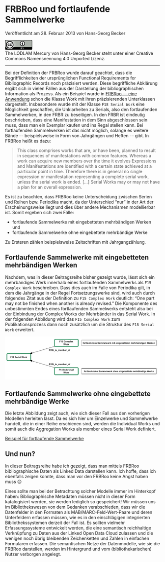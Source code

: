 # FRBRoo und fortlaufende Sammelwerke

Veröffentlicht am 28. Februar 2013 von Hans-Georg Becker	

![The LODLAM Mercury von Hans-Georg Becker steht unter einer Creative Commons Namensnennung 4.0 Unported Lizenz.](../../../cc_by_88x31.png)\
The LODLAM Mercury von Hans-Georg Becker steht unter einer Creative Commons Namensnennung 4.0 Unported Lizenz.

***

Bei der Definition der FRBRoo wurde darauf geachtet, dass die Begrifflichkeiten der ursprünglichen Functional Requirements for Bibliographic Records noch präzisiert werden. Diese begriffliche Abklärung ergibt sich in vielen Fällen aus der Darstellung der bibliographischen Information als Prozess. Als ein Beispiel wurde in [FRBRoo — eine Anwendung](../15/frbroo-eine-anwendung.md) schon die Klasse Work mit ihren präzisierenden Unterklassen dargestellt. Insbesondere wurde mit der Klasse `F18 Serial Work` eine Möglichkeit geschaffen, die Unklarheiten zu Serials, also den fortlaufenden Sammelwerken, in den FRBR zu beseitigen. In den FRBR ist eindeutig beschrieben, dass eine Manifestation in dem Sinn abgeschlossen sein muss, dass man ein Exemplar kaufen und ins Regal stellen kann. Bei fortlaufenden Sammelwerken ist das nicht möglich, solange es weitere Bände –- beispielsweise in Form von Jahrgängen und Heften -– gibt. In FRBRoo heißt es dazu:

>    This class comprises works that are, or have been, planned to result in sequences of manifestations with common features. Whereas a work can acquire new members over the time it evolves Expressions and Manifestations are identified with a certain state achieved at a particular point in time. Therefore there is in general no single expression or manifestation representing a complete serial work, unless the serial work is ended. […] Serial Works may or may not have a plan for an overall expression.

Es ist zu beachten, dass FRBRoo keine Unterscheidung zwischen Serien und Reihen bzw. Periodika macht, da der Unterschied “nur” in der Art der Erscheinungsweise liegt und dies über andere Mechanismen modellierbar ist. Somit ergeben sich zwei Fälle: 

* fortlaufende Sammelwerke mit eingebetteten mehrbändigen Werken und
* fortlaufende Sammelwerke ohne eingebettete mehrbändige Werke

Zu Ersteren zählen beispielsweise Zeitschriften mit Jahrgangzählung.

## Fortlaufende Sammelwerke mit eingebetteten mehrbändigen Werken

Nachdem, was in dieser Beitragsreihe bisher gezeigt wurde, lässt sich ein mehrbändiges Werk innerhalb eines fortlaufenden Sammelwerks als `F15 Complex Work` beschreiben. Dass dies auch im Falle von Periodika gilt, in dem die Jahrgänge in der Regel Fortsetzungswerke sind, wird auch durch folgendes Zitat aus der Definition zu `F15 Complex Work` deutlich: “One part may not be finished when another is already revised.”
Die Komponente des unbestimmten Endes eines fortlaufenden Sammelwerks entsteht also bei der Einbindung der Complex Works der Mehrbänder in das Serial Work. In der folgenden Abbildung wird das `F15 Complex Work` zum Publikationsprozess dann noch zusätzlich um die Struktur des `F18 Serial Work` erweitert.

[![Serial Works im CRM](HGB_F18.jpg)](HGB_F18.jpg)

## Fortlaufende Sammelwerke ohne eingebettete mehrbändige Werke

Die letzte Abbildung zeigt auch, wie sich dieser Fall aus den vorherigen Modellen herleiten lässt. Da es sich hier um Einzelwerke und Sammelwerke handelt, die in einer Reihe erschienen sind, werden die Individual Works und somit auch die Aggregation Works als member eines Serial Work definiert.

[Beispiel für fortlaufende Sammelwerke](beispiele-frbroo-und-fortlaufende-sammelwerke.md)

## Und nun?

In dieser Beitragsreihe habe ich gezeigt, dass man mittels FRBRoo bibliographische Daten als Linked Data darstellen kann. Ich hoffe, dass ich ebenfalls zeigen konnte, dass man vor den FRBRoo keine Angst haben muss 😉

Eines sollte man bei der Betrachtung solcher Modelle immer im Hinterkopf haben: Bibliographische Metadaten müssen nicht in dieser Form katalogisiert werden, sie werden lediglich so gespeichert!
Wir müssen uns im Bibliothekswesen von dem Gedanken verabschieden, dass wir die Datenfelder in den Formaten als MAB/MARC-Feld-Wert-Paare und deren Unterfeldern erfassen müssen, wie es in den einschlägigen integrierten Bibliothekssystemen derzeit der Fall ist.
Es sollten vielmehr Erfassungssysteme entwickelt werden, die eine semantisch reichhaltige Verknüpfung zu Daten aus der Linked Open Data Cloud zulassen und die wenigen noch übrig bleibenden Zeichenketten und Zahlen in einfachen Formularen erfassen. Die semantischen Netze der Datenmodelle, wie sie die FRBRoo darstellen, werden im Hintergrund und vom (bibliothekarischen) Nutzer verborgen angelegt.
